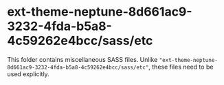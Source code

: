 # ext-theme-neptune-8d661ac9-3232-4fda-b5a8-4c59262e4bcc/sass/etc

This folder contains miscellaneous SASS files. Unlike `"ext-theme-neptune-8d661ac9-3232-4fda-b5a8-4c59262e4bcc/sass/etc"`, these files
need to be used explicitly.
